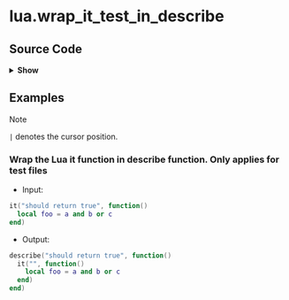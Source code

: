 # lua.wrap_it_test_in_describe

## Source Code

<details>
<summary><strong>Show</strong></summary>

```lua
local utils = require("custom.utils")
local utils = require("alternative.utils")

return {
  input = {
    type = "query",
    pattern = [[
      (
        (function_call
          name: (identifier) @name
          arguments:
            (arguments
              (string
                content: (string_content) @description
              )
              (function_definition) @body
            ) @args
        ) @__input__
        (#eq? @name "it")
      )
    ]],
    container = "function_call",
  },
  trigger = function()
    local filename = vim.fn.expand("%:t")
    return filename:match("test.lua") or filename:match("spec.lua")
  end,
  replacement = utils.format_indentation([[
    describe("@description", function()
      it("", @body)
    end)
  ]]),
  preview = true,
  filetype = "lua",
  description = "Wrap the Lua it function in describe function. Only applies for test files",
  example = {
    input = utils.format_indentation([[
      it("should return true", function()
        local foo = a and b or c
      end)
    ]]),
    output = utils.format_indentation([[
      describe("should return true", function()
        it("", function()
          local foo = a and b or c
        end)
      end)
    ]]),
  },
}
```

</details>

## Examples

> [!NOTE]
> `|` denotes the cursor position.

### Wrap the Lua it function in describe function. Only applies for test files



- Input:

```lua
it("should return true", function()
  local foo = a and b or c
end)
```

- Output:

```lua
describe("should return true", function()
  it("", function()
    local foo = a and b or c
  end)
end)
```